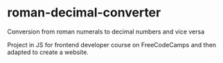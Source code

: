 # roman-decimal-converter
Conversion from roman numerals to decimal numbers and vice versa

Project in JS for frontend developer course on FreeCodeCamps and then adapted to create a website. 
